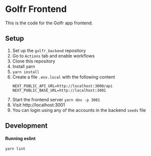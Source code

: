 # Golfr Frontend

This is the code for the Golfr app frontend.

## Setup

1. Set up the `golfr_backend` repository
2. Go to `Actions` tab and enable workflows
3. Clone this repository
4. Install yarn
5. `yarn install`
6. Create a file `.env.local` with the following content
    ```
    NEXT_PUBLIC_API_URL=http://localhost:3000/api
    NEXT_PUBLIC_BASE_URL=http://localhost:3001
    ```
7. Start the frontend server `yarn dev -p 3001`
8. Visit http://localhost:3001
9. You can login using any of the accounts in the backend `seeds` file

## Development
<!-- 
#### Running unit tests

`yarn test`
 -->
 
#### Running eslint

`yarn lint`
